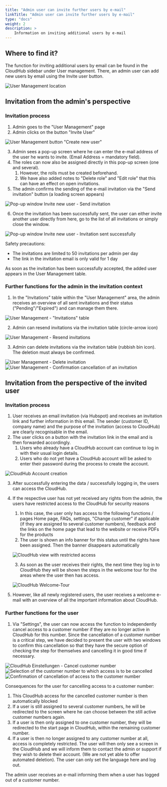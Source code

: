 ```yaml
---
title: "Admin user can invite further users by e-mail"
linkTitle: "Admin user can invite further users by e-mail"
type: "docs"
weight: 2
description: >
    Information on inviting additional users by e-mail
---
```


## Where to find it?
The function for inviting additional users by email can be found in the CloudHub sidebar under User management. There, an admin user can add new users by email using the Invite user button.

![User Management location](../img/usr-mngmt-location.png)

## Invitation from the admin's perspective

### Invitation process

1. Admin goes to the "User Management" page
2. Admin clicks on the button "Invite User"

![User Management button "Create new user"](../img/usr-mngmt-new-user.png)

3. Admin sees a pop-up screen where he can enter the e-mail address of the user he wants to invite. (Email Address = mandatory field).
4. The roles can now also be assigned directly in this pop-up screen (one and several).
    1. However, the rolls must be created beforehand.
    2. We have also added notes to "Delete role" and "Edit role" that this can have an effect on open invitations.
5. The admin confirms the sending of the e-mail invitation via the "Send invitation" button (a loading screen appears)

![Pop-up window Invite new user - Send invitation](../img/pop-up-invite-new-user-3.png)

6. Once the invitation has been successfully sent, the user can either invite another user directly from here, go to the list of all invitations or simply close the window.

![Pop-up window Invite new user - Invitation sent successfully](../img/pop-up-invite-new-user-4.png)

Safety precautions:

- The invitations are limited to 50 invitations per admin per day
- The link in the invitation email is only valid for 1 day

As soon as the invitation has been successfully accepted, the added user appears in the User Management table.

### Further functions for the admin in the invitation context

1. In the "Invitations" table within the "User Management" area, the admin receives an overview of all sent invitations and their status ("Pending"/"Expired") and can manage them there.

![User Management - "Invitations" table](../img/usr-mngmt-table-invitations-1.png)

2. Admin can resend invitations via the invitation table (circle-arrow icon)

![User Management - Resend invitations ](../img/usr-mngmt-resend-invitation.png)

3. Admin can delete invitations via the invitation table (rubbish bin icon). The deletion must always be confirmed.

![User Management - Delete invitation](../img/usr-mngmt-delete-invitation.png)
![User Management - Confirmation cancellation of an invitation](../img/usr-mngmt-confirm-delete-user.png)

## Invitation from the perspective of the invited user

### Invitation process

1. User receives an email invitation (via Hubspot) and receives an invitation link and further information in this email. The sender (customer ID, company name) and the purpose of the invitation (access to CloudHub) are clearly recognisable in the email.
2. The user clicks on a button with the invitation link in the email and is then forwarded accordingly.
    1. Users who already have a CloudHub account can continue to log in with their usual login details.
    2. Users who do not yet have a CloudHub account will be asked to enter their password during the process to create the account.

![CloudHub Account creation](../img/cloudhub-register-new-account.png)

3. After successfully entering the data / successfully logging in, the users can access the CloudHub.
4. If the respective user has not yet received any rights from the admin, the users have restricted access to the CloudHub for security reasons
    1. In this case, the user only has access to the following functions / pages Home page, FAQs, settings, "Change customer" if applicable (if they are assigned to several customer numbers), feedback and the links on the home page that lead to the website or receive PDFs for the products
    2. The user is shown an info banner for this status until the rights have been assigned. Then the banner disappears automatically

    ![CloudHub view with restricted access](../img/cloudhub-restricted-access.png)

    3. As soon as the user receives their rights, the next time they log in to CloudHub they will be shown the steps in the welcome tour for the areas where the user then has access.

    ![CloudHub Welcome-Tour](../img/cloudhub-welcome-tour.png)

5. However, like all newly registered users, the user receives a welcome e-mail with an overview of all the important information about CloudHub.

### Further functions for the user

1. Via "Settings", the user can now access the function to independently cancel access to a customer number if they are no longer active in CloudHub for this number. Since the cancellation of a customer number is a critical step, we have decided to present the user with two windows to confirm this cancellation so that they have the secure option of checking the step for themselves and cancelling it in good time if necessary.

![CloudHub Einstellungen - Cancel customer number](../img/cloudhub-settings-cancel-access-to-customer-number.png)
![Selection of the customer number to which access is to be cancelled](../img/select-customer-number-to-cancel-access.png)
![Confirmation of cancellation of access to the customer number](../img/confirm-cancel-access-to-customer-number.png)

Consequences for the user for cancelling access to a customer number:

1. This CloudHub access for the cancelled customer number is then automatically blocked
2. If a user is still assigned to several customer numbers, he will be redirected to the screen where he can choose between the still active customer numbers again.
3. If a user is then only assigned to one customer number, they will be redirected to the start page in CloudHub, within the remaining customer number.
4. If a user is then no longer assigned to any customer number at all, access is completely restricted. The user will then only see a screen in the CloudHub and we will inform them to contact the admin or support if they wish to delete their account. (We are not yet able to offer automated deletion). The user can only set the language here and log out.

The admin user receives an e-mail informing them when a user has logged out of a customer number.
